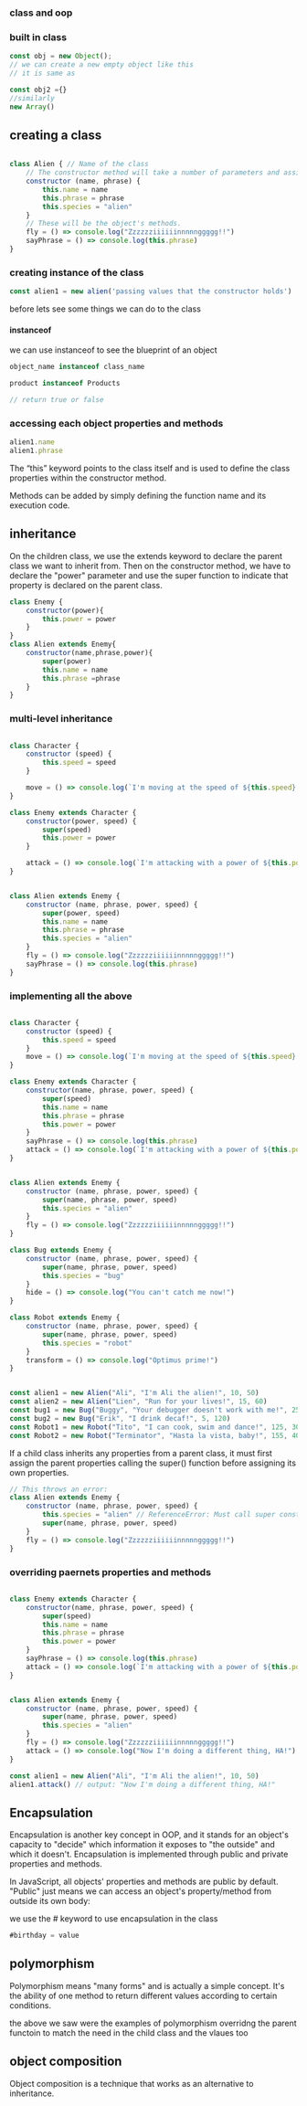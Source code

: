 ### class and oop


### built in class

```js
const obj = new Object();
// we can create a new empty object like this
// it is same as

const obj2 ={}
//similarly
new Array()

```


## creating a class

```js

class Alien { // Name of the class
    // The constructor method will take a number of parameters and assign those parameters as properties to the created object.
    constructor (name, phrase) {
        this.name = name
        this.phrase = phrase
        this.species = "alien"
    }
    // These will be the object's methods.
    fly = () => console.log("Zzzzzziiiiiinnnnnggggg!!")
    sayPhrase = () => console.log(this.phrase)
}
```


### creating instance of the class
```js
const alien1 = new alien('passing values that the constructor holds')
```
before lets see some things we can do to the class

#### instanceof
we can use instanceof to see the blueprint of an object

```js
object_name instanceof class_name

product instanceof Products

// return true or false
```

### accessing each object properties and methods

```js
alien1.name
alien1.phrase
```
The “this” keyword points to the class itself and is used to define the class properties within the constructor method.

Methods can be added by simply defining the function name and its execution code.

## inheritance
On the children class, we use the extends keyword to declare the parent class we want to inherit from. Then on the constructor method, we have to declare the "power" parameter and use the super function to indicate that property is declared on the parent class.
```js
class Enemy {
    constructor(power){
        this.power = power
    }
}
class Alien extends Enemy{
    constructor(name,phrase,power){
        super(power)
        this.name = name
        this.phrase =phrase
    }
}

```
### multi-level inheritance

```js

class Character {
    constructor (speed) {
        this.speed = speed
    }

    move = () => console.log(`I'm moving at the speed of ${this.speed}!`)
}

class Enemy extends Character {
    constructor(power, speed) {
        super(speed)
        this.power = power
    }

    attack = () => console.log(`I'm attacking with a power of ${this.power}!`)
}


class Alien extends Enemy {
    constructor (name, phrase, power, speed) {
        super(power, speed)
        this.name = name
        this.phrase = phrase
        this.species = "alien"
    }
    fly = () => console.log("Zzzzzziiiiiinnnnnggggg!!")
    sayPhrase = () => console.log(this.phrase)
}
```

### implementing all the above

```js

class Character {
    constructor (speed) {
        this.speed = speed
    }
    move = () => console.log(`I'm moving at the speed of ${this.speed}!`)
}

class Enemy extends Character {
    constructor(name, phrase, power, speed) {
        super(speed)
        this.name = name
        this.phrase = phrase
        this.power = power
    }
    sayPhrase = () => console.log(this.phrase)
    attack = () => console.log(`I'm attacking with a power of ${this.power}!`)
}


class Alien extends Enemy {
    constructor (name, phrase, power, speed) {
        super(name, phrase, power, speed)
        this.species = "alien"
    }
    fly = () => console.log("Zzzzzziiiiiinnnnnggggg!!")
}

class Bug extends Enemy {
    constructor (name, phrase, power, speed) {
        super(name, phrase, power, speed)
        this.species = "bug"
    }
    hide = () => console.log("You can't catch me now!")
}

class Robot extends Enemy {
    constructor (name, phrase, power, speed) {
        super(name, phrase, power, speed)
        this.species = "robot"
    }
    transform = () => console.log("Optimus prime!")
}


const alien1 = new Alien("Ali", "I'm Ali the alien!", 10, 50)
const alien2 = new Alien("Lien", "Run for your lives!", 15, 60)
const bug1 = new Bug("Buggy", "Your debugger doesn't work with me!", 25, 100)
const bug2 = new Bug("Erik", "I drink decaf!", 5, 120)
const Robot1 = new Robot("Tito", "I can cook, swim and dance!", 125, 30)
const Robot2 = new Robot("Terminator", "Hasta la vista, baby!", 155, 40)

```
If a child class inherits any properties from a parent class, it must first assign the parent properties calling the super() function before assigning its own properties.

```js
// This throws an error:
class Alien extends Enemy {
    constructor (name, phrase, power, speed) {
        this.species = "alien" // ReferenceError: Must call super constructor in derived class before accessing 'this' or returning from derived constructor
        super(name, phrase, power, speed)
    }
    fly = () => console.log("Zzzzzziiiiiinnnnnggggg!!")
}
```
### overriding paernets properties and methods

```js

class Enemy extends Character {
    constructor(name, phrase, power, speed) {
        super(speed)
        this.name = name
        this.phrase = phrase
        this.power = power
    }
    sayPhrase = () => console.log(this.phrase)
    attack = () => console.log(`I'm attacking with a power of ${this.power}!`)
}


class Alien extends Enemy {
    constructor (name, phrase, power, speed) {
        super(name, phrase, power, speed)
        this.species = "alien"
    }
    fly = () => console.log("Zzzzzziiiiiinnnnnggggg!!")
    attack = () => console.log("Now I'm doing a different thing, HA!") // Override the parent method.
}

const alien1 = new Alien("Ali", "I'm Ali the alien!", 10, 50)
alien1.attack() // output: "Now I'm doing a different thing, HA!"
```


## Encapsulation
Encapsulation is another key concept in OOP, and it stands for an object's capacity to "decide" which information it exposes to "the outside" and which it doesn't. Encapsulation is implemented through public and private properties and methods.

In JavaScript, all objects' properties and methods are public by default. "Public" just means we can access an object's property/method from outside its own body:


we use the # keyword to use encapsulation in the class
```js
#birthday = value
```

## polymorphism

Polymorphism means "many forms" and is actually a simple concept. It's the ability of one method to return different values according to certain conditions.

the above we saw were the examples of polymorphism 
overridng the parent functoin to match the need in the child class and the vlaues too

## object composition

Object composition is a technique that works as an alternative to inheritance.
